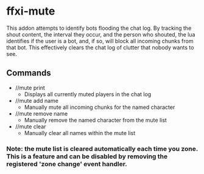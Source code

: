 # ffxi-mute
This addon attempts to identify bots flooding the chat log. By tracking the shout content, the interval they occur, and the person who shouted, the lua identifies if the user is a bot, and, if so, will block all incoming chunks from that bot. This effectively clears the chat log of clutter that nobody wants to see.

## Commands
- //mute print
  - Displays all currently muted players in the chat log
- //mute add name
  - Manually mute all incoming chunks for the named character
- //mute remove name
  - Manually remove the named character from the mute list
- //mute clear
  - Manually clear all names within the mute list

### Note: the mute list is cleared automatically each time you zone. This is a feature and can be disabled by removing the registered 'zone change' event handler.
